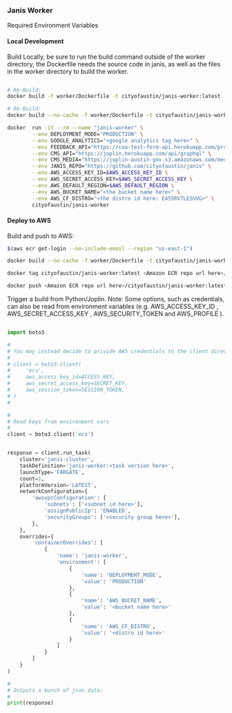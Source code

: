 ### Janis Worker

Required Environment Variables


#### Local Development

Build Locally, be sure to run the build command outside of the worker directory, the Dockerfile needs the source code in janis, as well as the files in the worker directory to build the worker.

```bash

# Re-Build:
docker build -f worker/Dockerfile -t cityofaustin/janis-worker:latest .

# Re-Build:
docker build --no-cache -f worker/Dockerfile -t cityofaustin/janis-worker:latest .

docker  run -it --rm --name "janis-worker" \
		--env DEPLOYMENT_MODE="PRODUCTION" \
		--env GOOGLE_ANALYTICS="<google analytics tag here>" \
		--env FEEDBACK_API="https://coa-test-form-api.herokuapp.com/process/" \
		--env CMS_API="https://joplin.herokuapp.com/api/graphql" \
		--env CMS_MEDIA="https://joplin-austin-gov.s3.amazonaws.com/media" \
		--env JANIS_REPO="https://github.com/cityofaustin/janis" \
		--env AWS_ACCESS_KEY_ID=$AWS_ACCESS_KEY_ID \
		--env AWS_SECRET_ACCESS_KEY=$AWS_SECRET_ACCESS_KEY \
		--env AWS_DEFAULT_REGION=$AWS_DEFAULT_REGION \
		--env AWS_BUCKET_NAME="<the bucket name here>" \
		--env AWS_CF_DISTRO="<the distro id here: E455RV7LE5UVG>" \
		cityofaustin/janis-worker


```

#### Deploy to AWS

Build and push to AWS:

```bash
$(aws ecr get-login --no-include-email --region "us-east-1")

docker build --no-cache -f worker/Dockerfile -t cityofaustin/janis-worker:latest .

docker tag cityofaustin/janis-worker:latest <Amazon ECR repo url here>/cityofaustin/janis-worker:latest

docker push <Amazon ECR repo url here>/cityofaustin/janis-worker:latest
```


Trigger a build from Python/Joplin. Note: Some options, such as credentials, can also be read from environment variables (e.g. AWS_ACCESS_KEY_ID , AWS_SECRET_ACCESS_KEY , AWS_SECURITY_TOKEN and AWS_PROFILE ).


```python

import boto3

#
# You may instead decide to privide AWS credentials to the client directly:
#
# client = boto3.client(
#     'ecs',
#     aws_access_key_id=ACCESS_KEY,
#     aws_secret_access_key=SECRET_KEY,
#     aws_session_token=SESSION_TOKEN,
# )
#

#
# Read keys from environment vars
#
client = boto3.client('ecs')


response = client.run_task(
    cluster='janis-cluster',
    taskDefinition='janis-worker:<task version here>',
    launchType='FARGATE',
    count=1,
    platformVersion='LATEST',
    networkConfiguration={
        'awsvpcConfiguration': {
            'subnets': ['<subnet id here>'],
            'assignPublicIp': 'ENABLED',
            'securityGroups': ['<security group here>'],
        },
    },
    overrides={
        'containerOverrides': [
            {
                'name': 'janis-worker',
                'environment': [
                    {
                        'name': 'DEPLOYMENT_MODE',
                        'value': 'PRODUCTION'
                    },
                    {
                        'name': 'AWS_BUCKET_NAME',
                        'value': '<bucket name here>'
                    },
                    {
                        'name': 'AWS_CF_DISTRO',
                        'value': '<distro id here>'
                    }
                ]
            }
        ]
    }
)

#
# Outputs a bunch of json data:
#
print(response)
```
